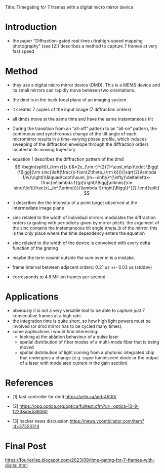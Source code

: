 Title: Timegating for 7 frames with a digital micro mirror device

# Introduction
- the paper "Diffraction-gated real-time ultrahigh-speed mapping
  photography" (see [2]) describes a method to capture 7 frames at
  very fast speed


# Method
- they use a digital micro mirror device (DMD). This is a MEMS device
  and its small mirrors can rapidly move between two orientations.

- the dmd is in the back focal plane of an imaging system
- it creates 7 copies of the input image (7 diffraction orders)
- all dmds move at the same time and have the same instantaneous tilt
- During the transition from an “all-off” pattern to an “all-on”
  pattern, the continuous and synchronous change of the tilt angle of
  each micromirror results in a time-varying phase profile, which
  induces sweeping of the diffraction envelope through the diffraction
  orders located in its moving trajectory.
  
- equation 1 describes the diffraction pattern of the dmd
$$
\begin{split}I_{\rm r}(x,t)&=2c_{\rm r}^{2}(1+\cos\,m\pi)\cdot \Bigg\{\Bigg[{\rm sinc}\left(\frac{x-f\sin(2\theta_{\rm b})}{\sqrt{2}\lambda f/w}\right)\\&\quad\cdot\!\sum_{m=-\infty}^{\infty}\delta\left(x-\frac{m\lambda f}{p}\right)\Bigg]\otimes{\rm sinc}\left(\frac{xL_{x^{\prime}}}{\lambda f}\right)\Bigg\}^{2}.\end{split}
$$
- it describes the the intensity of a point target observed at the
  intermediate image plane
- sinc related to the width of individual mirrors modulates the
  diffraction orders (a grating with periodicity given by mirror
  pitch). the argument of the sinc contains the instantaneous tilt
  angle \theta_b of the mirror. this is the only place where the time
  dependency enters the equation
- sinc related to the width of the device is convolved with every
  delta function of the grating 

- maybe the  term $cos m \pi$  outside the sum over m is a mistake.

- frame interval between adjacent orders: 0.21 us +/- 0.03 us (stddev)
- corresponds to 4.8 Million frames per second

# Applications
- obviously it is not a very versatile tool to be able to capture just
  7 consecutive frames at a high rate.
- the integration time is quite short, so how high light powers must
  be involved (or dmd mirror has to be cycled many times).
- some applications i would find interesting:
  - looking at the ablation behaviour of a pulse laser
  - spatial distribution of fiber modes of a multi-mode fiber that
    is being moved
  - spatial distribution of light coming from a photonic integrated
    chip that undergoes a change (e.g. super luminiscent diode or the
    output of a laser with modulated current in the gain section)


# References
- [1] fast controller for dmd https://ajile.ca/ajd-4500/

- [2] https://opg.optica.org/optica/fulltext.cfm?uri=optica-10-9-1223&id=538060
- [3] hacker news discussion https://news.ycombinator.com/item?id=37523314


# Final Post 

https://fourierlisp.blogspot.com/2023/09/time-gating-for-7-frames-with-digital.html
